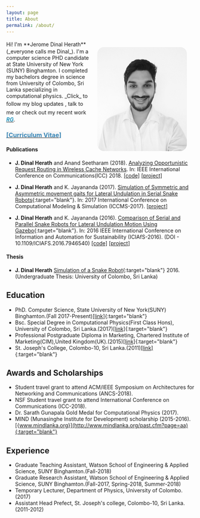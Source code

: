 ```yaml
---
layout: page
title: About
permalink: /about/
---
```


<!--<div class="post-container">-->
  <!--<div class="post-image-1" align="right">-->
<img src="/assets/img/image.jpg" style="width:240px;padding:20px;border-radius:38px;" align="right">
  <!-- </div> -->
Hi! <i class="fa fa-smile-o" aria-hidden="true" style="font-size:19px;color:#2294bd"></i> I'm **Jerome Dinal Herath**(_everyone calls me Dinal_). I'm a computer science PHD candidate at State University of New York (SUNY) Binghamton. I completed my bachelors degree in science from University of Colombo, Sri Lanka specializing in computational physics. _Click_ to follow my blog updates
<a href="https://www.facebook.com/dinalHerath" target="_blank"><i class="fa fa-facebook-square" style="font-size:19px;color:#2294bd"></i></a>
<a href="{{ "/feed.xml" | prepend: site.baseurl }}" target="_blank"><i class="fa fa-rss-square" style="font-size:19px;color:#2294bd"></i></a>,
talk to me
<a href="mailto:dinal.bing@gmail.com"><i class="fa fa-envelope" style="font-size:19px;color:#2294bd;"></i></a>
<a href="https://www.linkedin.com/in/jerome-dinal-herath-bba3b0148/" target="blank"><i class="fa fa-linkedin-square" style="font-size:19px;color:#2294bd"></i></a>
or check out my recent work
<a href="https://github.com/dherath" target="blank"><i class="fa fa-github-square" style="font-size:19px;color:#2294bd"></i></a>
<a href="https://www.researchgate.net/profile/Jerome_Dinal_Herath" target="blank"> <i style="color:#2294bd;font-weight:bold;"> RG</i></a>.

<h3><a href="{{site.url}}/dinal_cv.pdf"><span style="background-color: #f7f7f7;color:#3885B5">[Curriculum Vitae]</span></a></h3>

<!--## Research-->

<!--I'm part of the [FIND Lab](https://cs.binghamton.edu/~find/){:target="blank"} @ SUNY Binghamton & my research here generally falls under the category of **Computer Networks** with emphasis on **`wireless networks`**, while during my undergrad days I was part of the robotics research group where I simulated different movement algorithms for biologically inspired snake robots. <!--If you're interested in my work please visit my research gate page, where I'd be happy to share my work with anyone interested.-->

<!--## Publications -->

#### Publications

- **J. Dinal Herath** and Anand Seetharam (2018). [Analyzing Opportunistic Request Routing in Wireless Cache Networks]({{site.url}}/papers/2018ICC.pdf). In: IEEE International Conference on Communications(ICC) 2018. [[code]](https://github.com/dherath/Markovian_model_for_Opportunistic_Request_Routing) [[project]](https://www.researchgate.net/project/Models-for-Opportunistic-Request-Routing-in-Cache-Networks)

- **J. Dinal Herath** and K. Jayananda (2017). [Simulation of Symmetric and Asymmetric movement gaits for Lateral Undulation in Serial Snake Robots](https://www.researchgate.net/publication/317015239_Simulation_of_Symmetric_and_Asymmetric_movement_gaits_for_Lateral_Undulation_in_Serial_Snake_Robots){:target="blank"}. In: 2017 International Conference on Computational Modeling & Simulation (ICCMS-2017). [[project]](https://www.researchgate.net/project/Snake-Robots)

- **J. Dinal Herath** and K. Jayananda (2016). [Comparison of Serial and Parallel Snake Robots for Lateral Undulation Motion Using Gazebo](https://www.researchgate.net/publication/311716282_Comparison_of_Serial_and_Parallel_Snake_Robots_for_Lateral_Undulation_Motion_using_Gazebo){:target="blank"}. In: 2016 IEEE International Conference on Information and Automation for Sustainability (ICIAfS-2016). (DOI - 10.1109/ICIAFS.2016.7946540) [[code]](https://github.com/dherath/Snake_Robots) [[project]](https://www.researchgate.net/project/Snake-Robots)

#### Thesis

- **J. Dinal Herath** [Simulation of a Snake Robot](https://www.researchgate.net/publication/316471922_Simulation_of_a_Snake_Robot){:target="blank"} 2016.(Undergraduate Thesis: University of Colombo, Sri Lanka)

## Education

- PhD. Computer Science, State University of New York(SUNY) Binghamton.(Fall 2017-Present)[[link]](https://www.binghamton.edu){:target="blank"}
- Bsc. Special Degree in Computational Physics(First Class Hons), University of Colombo, Sri Lanka.(2017)[[link]](http://www.cmb.ac.lk){:target="blank"}
- Professional Postgraduate Diploma in Marketing, Chartered Institute of Marketing(CIM),United Kingdom(UK).(2015)[[link]](https://www.cim.co.uk){:target="blank"}
- St. Joseph's College, Colombo-10, Sri Lanka.(2011)[[link]](http://www.stjosephscollege.lk){:target="blank"}

## Awards and Scholarships

- Student travel grant to attend ACM/IEEE Symposium on Architectures for Networking and Communications (ANCS-2018).
- NSF Student travel grant to attend International Conference on Communications (ICC-2018).
- Dr. Sarath Gunapala Gold Medal for Computational Physics (2017).
- MIND (Munasinghe Institute for Development) scholarship (2015-2016).[{www.mindlanka.org}](http://www.mindlanka.org/past.cfm?page=aa){:target="blank"}

## Experience

- Graduate Teaching Assistant, Watson School of Engineering & Applied Science, SUNY Binghamton.(Fall-2018)
- Graduate Research Assistant, Watson School of Engineering & Applied Science, SUNY Binghamton.(Fall-2017, Spring-2018, Summer-2018)
- Temporary Lecturer, Department of Physics, University of Colombo.(2017)
- Assistant Head Prefect, St. Joseph's college, Colombo-10, Sri Lanka. (2011-2012)
